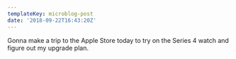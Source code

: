 ```yaml
---
templateKey: microblog-post
date: '2018-09-22T16:43:20Z'
---
```


Gonna make a trip to the Apple Store today to try on the Series 4 watch and figure out my upgrade plan.

